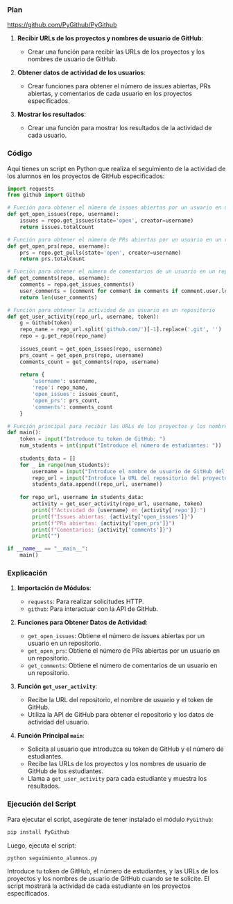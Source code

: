 ### Plan

https://github.com/PyGithub/PyGithub

1. **Recibir URLs de los proyectos y nombres de usuario de GitHub**:
    - Crear una función para recibir las URLs de los proyectos y los nombres de usuario de GitHub.

2. **Obtener datos de actividad de los usuarios**:
    - Crear funciones para obtener el número de issues abiertas, PRs abiertas, y comentarios de cada usuario en los proyectos especificados.

3. **Mostrar los resultados**:
    - Crear una función para mostrar los resultados de la actividad de cada usuario.

### Código

Aquí tienes un script en Python que realiza el seguimiento de la actividad de los alumnos en los proyectos de GitHub especificados:

```python
import requests
from github import Github

# Función para obtener el número de issues abiertas por un usuario en un repositorio
def get_open_issues(repo, username):
    issues = repo.get_issues(state='open', creator=username)
    return issues.totalCount

# Función para obtener el número de PRs abiertas por un usuario en un repositorio
def get_open_prs(repo, username):
    prs = repo.get_pulls(state='open', creator=username)
    return prs.totalCount

# Función para obtener el número de comentarios de un usuario en un repositorio
def get_comments(repo, username):
    comments = repo.get_issues_comments()
    user_comments = [comment for comment in comments if comment.user.login == username]
    return len(user_comments)

# Función para obtener la actividad de un usuario en un repositorio
def get_user_activity(repo_url, username, token):
    g = Github(token)
    repo_name = repo_url.split('github.com/')[-1].replace('.git', '')
    repo = g.get_repo(repo_name)
    
    issues_count = get_open_issues(repo, username)
    prs_count = get_open_prs(repo, username)
    comments_count = get_comments(repo, username)
    
    return {
        'username': username,
        'repo': repo_name,
        'open_issues': issues_count,
        'open_prs': prs_count,
        'comments': comments_count
    }

# Función principal para recibir las URLs de los proyectos y los nombres de usuario de GitHub
def main():
    token = input("Introduce tu token de GitHub: ")
    num_students = int(input("Introduce el número de estudiantes: "))
    
    students_data = []
    for _ in range(num_students):
        username = input("Introduce el nombre de usuario de GitHub del estudiante: ")
        repo_url = input("Introduce la URL del repositorio del proyecto: ")
        students_data.append((repo_url, username))
    
    for repo_url, username in students_data:
        activity = get_user_activity(repo_url, username, token)
        print(f"Actividad de {username} en {activity['repo']}:")
        print(f"Issues abiertas: {activity['open_issues']}")
        print(f"PRs abiertas: {activity['open_prs']}")
        print(f"Comentarios: {activity['comments']}")
        print("")

if __name__ == "__main__":
    main()
```

### Explicación

1. **Importación de Módulos**:
    - `requests`: Para realizar solicitudes HTTP.
    - `github`: Para interactuar con la API de GitHub.

2. **Funciones para Obtener Datos de Actividad**:
    - `get_open_issues`: Obtiene el número de issues abiertas por un usuario en un repositorio.
    - `get_open_prs`: Obtiene el número de PRs abiertas por un usuario en un repositorio.
    - `get_comments`: Obtiene el número de comentarios de un usuario en un repositorio.

3. **Función `get_user_activity`**:
    - Recibe la URL del repositorio, el nombre de usuario y el token de GitHub.
    - Utiliza la API de GitHub para obtener el repositorio y los datos de actividad del usuario.

4. **Función Principal `main`**:
    - Solicita al usuario que introduzca su token de GitHub y el número de estudiantes.
    - Recibe las URLs de los proyectos y los nombres de usuario de GitHub de los estudiantes.
    - Llama a `get_user_activity` para cada estudiante y muestra los resultados.

### Ejecución del Script

Para ejecutar el script, asegúrate de tener instalado el módulo `PyGithub`:

```bash
pip install PyGithub
```

Luego, ejecuta el script:

```bash
python seguimiento_alumnos.py
```

Introduce tu token de GitHub, el número de estudiantes, y las URLs de los proyectos y los nombres de usuario de GitHub cuando se te solicite. El script mostrará la actividad de cada estudiante en los proyectos especificados.